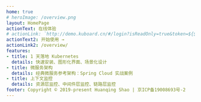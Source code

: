 ```yaml
---
home: true
# heroImage: /overview.png
layout: HomePage
actionText: 在线体验
# actionLink: `http://demo.kuboard.cn/#/login?isReadOnly=true&token=${$site.themeConfig.kuboardToken}`
actionText2: 开始使用 →
actionLink2: /overview/
features:
- title: 1 天落地 Kubernetes
  details: 快速安装、图形化界面、场景化设计
- title: 微服务架构
  details: 经典微服务参考架构：Spring Cloud 实战案例
- title: 上下文监控
  details: 资源层监控、中间件层监控、链路层监控
footer: Copyright © 2019-present Huanqing Shao | 京ICP备19008693号-2
---
```



